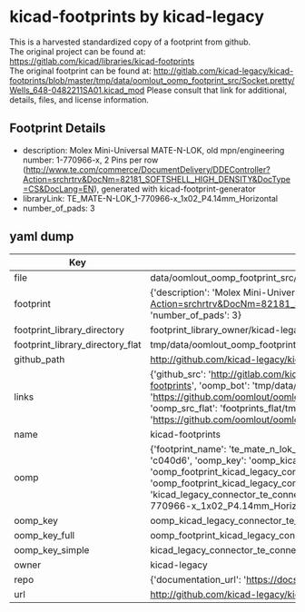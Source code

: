 # kicad-footprints by kicad-legacy  
This is a harvested standardized copy of a footprint from github.  
The original project can be found at:  
https://gitlab.com/kicad/libraries/kicad-footprints  
The original footprint can be found at:
http://gitlab.com/kicad-legacy/kicad-footprints/blob/master/tmp/data/oomlout_oomp_footprint_src/Socket.pretty/Wells_648-0482211SA01.kicad_mod
Please consult that link for additional, details, files, and license information.  
## Footprint Details
* description: Molex Mini-Universal MATE-N-LOK, old mpn/engineering number: 1-770966-x, 2 Pins per row (http://www.te.com/commerce/DocumentDelivery/DDEController?Action=srchrtrv&DocNm=82181_SOFTSHELL_HIGH_DENSITY&DocType=CS&DocLang=EN), generated with kicad-footprint-generator  
* libraryLink: TE_MATE-N-LOK_1-770966-x_1x02_P4.14mm_Horizontal  
* number_of_pads: 3  
## yaml dump  
| Key | Value |  
| --- | --- |  
| file | data/oomlout_oomp_footprint_src/kicad-footprints/Connector_TE-Connectivity.pretty/TE_MATE-N-LOK_1-770966-x_1x02_P4.14mm_Horizontal.kicad_mod |  
| footprint | {'description': 'Molex Mini-Universal MATE-N-LOK, old mpn/engineering number: 1-770966-x, 2 Pins per row (http://www.te.com/commerce/DocumentDelivery/DDEController?Action=srchrtrv&DocNm=82181_SOFTSHELL_HIGH_DENSITY&DocType=CS&DocLang=EN), generated with kicad-footprint-generator', 'libraryLink': 'TE_MATE-N-LOK_1-770966-x_1x02_P4.14mm_Horizontal', 'number_of_pads': 3} |  
| footprint_library_directory | footprint_library_owner/kicad-legacy_kicad-footprints |  
| footprint_library_directory_flat | tmp/data/oomlout_oomp_footprint_src/footprints_flat/kicad_legacy_connector_te_connectivity_te_mate_n_lok_1_770966_x_1x02_p4_14mm_horizontal/working |  
| github_path | http://github.com/kicad-legacy/kicad-footprints/blob/master/tmp/data/oomlout_oomp_footprint_src/Connector_TE-Connectivity.pretty/TE_MATE-N-LOK_1-770966-x_1x02_P4.14mm_Horizontal.kicad_mod |  
| links | {'github_src': 'http://gitlab.com/kicad-legacy/kicad-footprints/blob/master/tmp/data/oomlout_oomp_footprint_src/Socket.pretty/Wells_648-0482211SA01.kicad_mod', 'github_src_repo': 'https://gitlab.com/kicad/libraries/kicad-footprints', 'oomp_bot': 'tmp/data/oomlout_oomp_footprint_src/footprints/kicad_legacy_connector_te_connectivity_te_mate_n_lok_1_770966_x_1x02_p4_14mm_horizontal/working', 'oomp_bot_github': 'https://github.com/oomlout/oomlout_oomp_footprint_bot/tree/main/tmp/data/oomlout_oomp_footprint_src/footprints/kicad_legacy_connector_te_connectivity_te_mate_n_lok_1_770966_x_1x02_p4_14mm_horizontal/working', 'oomp_src_flat': 'footprints_flat/tmp/data/oomlout_oomp_footprint_src/footprints_flat/kicad_legacy_connector_te_connectivity_te_mate_n_lok_1_770966_x_1x02_p4_14mm_horizontal/working', 'oomp_src_flat_github': 'https://github.com/oomlout/oomlout_oomp_footprint_src/tree/main/tmp/data/oomlout_oomp_footprint_src/footprints_flat/kicad_legacy_connector_te_connectivity_te_mate_n_lok_1_770966_x_1x02_p4_14mm_horizontal/working'} |  
| name | kicad-footprints |  
| oomp | {'footprint_name': 'te_mate_n_lok_1_770966_x_1x02_p4_14mm_horizontal', 'library_name': 'connector_te_connectivity', 'md5': 'c040d632cd31b376d8c9c2c38f9061ca', 'md5_10': 'c040d632cd', 'md5_5': 'c040d', 'md5_6': 'c040d6', 'oomp_key': 'oomp_kicad_legacy_connector_te_connectivity_te_mate_n_lok_1_770966_x_1x02_p4_14mm_horizontal', 'oomp_key_extra': 'oomp_footprint_kicad_legacy_connector_te_connectivity_te_mate_n_lok_1_770966_x_1x02_p4_14mm_horizontal', 'oomp_key_full': 'oomp_footprint_kicad_legacy_connector_te_connectivity_te_mate_n_lok_1_770966_x_1x02_p4_14mm_horizontal_c040d6', 'oomp_key_simple': 'kicad_legacy_connector_te_connectivity_te_mate_n_lok_1_770966_x_1x02_p4_14mm_horizontal', 'original_filename': 'data/oomlout_oomp_footprint_src/kicad-footprints/Connector_TE-Connectivity.pretty/TE_MATE-N-LOK_1-770966-x_1x02_P4.14mm_Horizontal.kicad_mod', 'owner_name': 'kicad_legacy'} |  
| oomp_key | oomp_kicad_legacy_connector_te_connectivity_te_mate_n_lok_1_770966_x_1x02_p4_14mm_horizontal |  
| oomp_key_full | oomp_footprint_kicad_legacy_connector_te_connectivity_te_mate_n_lok_1_770966_x_1x02_p4_14mm_horizontal |  
| oomp_key_simple | kicad_legacy_connector_te_connectivity_te_mate_n_lok_1_770966_x_1x02_p4_14mm_horizontal |  
| owner | kicad-legacy |  
| repo | {'documentation_url': 'https://docs.github.com/rest/repos/repos#get-a-repository', 'message': 'Not Found'} |  
| url | http://github.com/kicad-legacy/kicad-footprints |  

